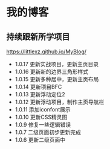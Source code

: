 # 我的博客
## 持续跟新所学项目
https://littlexz.github.io/MyBlog/

- 1.0.17 更新实战项目，更新主页目录
- 1.0.16 更新新的边界三角形样式
- 1.0.15 更新多种居中，更新主页布局
- 1.0.14 更新项目BFC
- 1.0.13 更新浮动定位2
- 1.0.12 更新浮动项目，制作主页导航栏
- 1.0.11 添加iconfont展示
- 1.0.10 更新CSS精灵图
- 1.0.9 修复一些逻辑错误
- 1.0.7 二级页面初步更新完成
- 1.0.6 更新二级页面中
